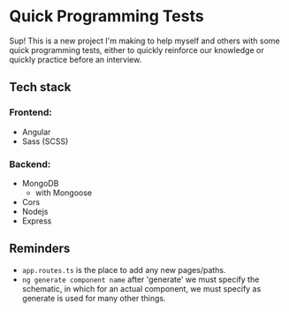 # Quick Programming Tests

Sup! This is a new project I'm making to help myself and others with some quick programming tests, either to quickly reinforce our knowledge or quickly practice before an interview.

## Tech stack

### Frontend:
- Angular
- Sass (SCSS)

### Backend:
- MongoDB
  - with Mongoose
- Cors
- Nodejs
- Express

## Reminders
- `app.routes.ts` is the place to add any new pages/paths.
- `ng generate component name` after 'generate' we must specify the schematic, in which for an actual component, we must specify as generate is used for many other things.
